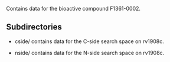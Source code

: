 Contains data for the bioactive compound F1361-0002.

## Subdirectories

- cside/ contains data for the C-side search space on rv1908c.

- nside/ contains data for the N-side search space on rv1908c.

